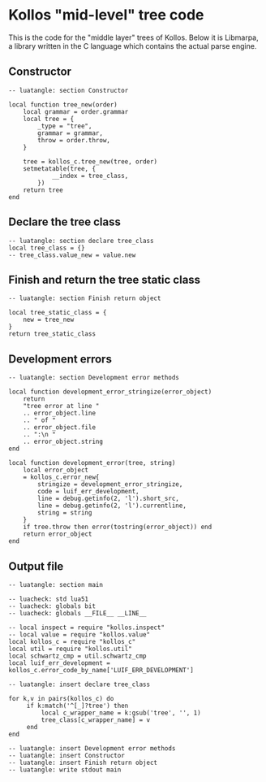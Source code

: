 <!--

Permission is hereby granted, free of charge, to any person obtaining
a copy of this software and associated documentation files (the
"Software"), to deal in the Software without restriction, including
without limitation the rights to use, copy, modify, merge, publish,
distribute, sublicense, and/or sell copies of the Software, and to
permit persons to whom the Software is furnished to do so, subject to
the following conditions:

The above copyright notice and this permission notice shall be
included in all copies or substantial portions of the Software.

THE SOFTWARE IS PROVIDED "AS IS", WITHOUT WARRANTY OF ANY KIND,
EXPRESS OR IMPLIED, INCLUDING BUT NOT LIMITED TO THE WARRANTIES OF
MERCHANTABILITY, FITNESS FOR A PARTICULAR PURPOSE AND NONINFRINGEMENT.
IN NO EVENT SHALL THE AUTHORS OR COPYRIGHT HOLDERS BE LIABLE FOR ANY
CLAIM, DAMAGES OR OTHER LIABILITY, WHETHER IN AN ACTION OF CONTRACT,
TORT OR OTHERWISE, ARISING FROM, OUT OF OR IN CONNECTION WITH THE
SOFTWARE OR THE USE OR OTHER DEALINGS IN THE SOFTWARE.

[ MIT license: http://www.opensource.org/licenses/mit-license.php ]

-->

# Kollos "mid-level" tree code

This is the code for the "middle layer" trees
of Kollos.
Below it is Libmarpa, a library written in
the C language which contains the actual parse engine.

## Constructor

    -- luatangle: section Constructor

    local function tree_new(order)
        local grammar = order.grammar
        local tree = {
            _type = "tree",
            grammar = grammar,
            throw = order.throw,
        }

        tree = kollos_c.tree_new(tree, order)
        setmetatable(tree, {
                __index = tree_class,
            })
        return tree
    end

## Declare the tree class

    -- luatangle: section declare tree_class
    local tree_class = {}
    -- tree_class.value_new = value.new

## Finish and return the tree static class

    -- luatangle: section Finish return object

    local tree_static_class = {
        new = tree_new
    }
    return tree_static_class

## Development errors

    -- luatangle: section Development error methods

    local function development_error_stringize(error_object)
        return
        "tree error at line "
        .. error_object.line
        .. " of "
        .. error_object.file
        .. ":\n "
        .. error_object.string
    end

    local function development_error(tree, string)
        local error_object
        = kollos_c.error_new{
            stringize = development_error_stringize,
            code = luif_err_development,
            line = debug.getinfo(2, 'l').short_src,
            line = debug.getinfo(2, 'l').currentline,
            string = string
        }
        if tree.throw then error(tostring(error_object)) end
        return error_object
    end

## Output file

    -- luatangle: section main

    -- luacheck: std lua51
    -- luacheck: globals bit
    -- luacheck: globals __FILE__ __LINE__

    -- local inspect = require "kollos.inspect"
    -- local value = require "kollos.value"
    local kollos_c = require "kollos_c"
    local util = require "kollos.util"
    local schwartz_cmp = util.schwartz_cmp
    local luif_err_development = kollos_c.error_code_by_name['LUIF_ERR_DEVELOPMENT']

    -- luatangle: insert declare tree_class

    for k,v in pairs(kollos_c) do
         if k:match('^[_]?tree') then
             local c_wrapper_name = k:gsub('tree', '', 1)
             tree_class[c_wrapper_name] = v
         end
    end

    -- luatangle: insert Development error methods
    -- luatangle: insert Constructor
    -- luatangle: insert Finish return object
    -- luatangle: write stdout main

<!--
vim: expandtab shiftwidth=4:
-->
